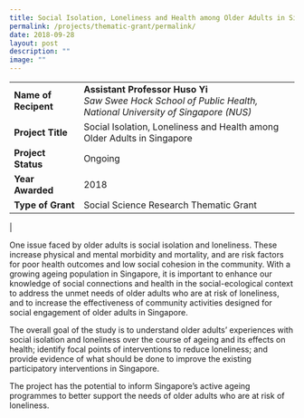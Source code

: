 ```yaml
---
title: Social Isolation, Loneliness and Health among Older Adults in Singapore
permalink: /projects/thematic-grant/permalink/
date: 2018-09-28
layout: post
description: ""
image: ""
---
```

|  |  |
|---|---|
| **Name of Recipent** | **Assistant Professor Huso Yi**<br>_Saw Swee Hock School of Public Health, National University of Singapore (NUS)_ |
| **Project Title** | Social Isolation, Loneliness and Health among Older Adults in Singapore |
| **Project Status** | Ongoing |
| **Year Awarded** | 2018 |
| **Type of Grant** | Social Science Research Thematic Grant |
|

One issue faced by older adults is social isolation and loneliness. These increase physical and mental morbidity and mortality, and are risk factors for poor health outcomes and low social cohesion in the community. With a growing ageing population in Singapore, it is important to enhance our knowledge of social connections and health in the social-ecological context to address the unmet needs of older adults who are at risk of loneliness, and to increase the effectiveness of community activities designed for social engagement of older adults in Singapore.

The overall goal of the study is to understand older adults’ experiences with social isolation and loneliness over the course of ageing and its effects on health; identify focal points of interventions to reduce loneliness; and provide evidence of what should be done to improve the existing participatory interventions in Singapore.

The project has the potential to inform Singapore’s active ageing programmes to better support the needs of older adults who are at risk of loneliness.
